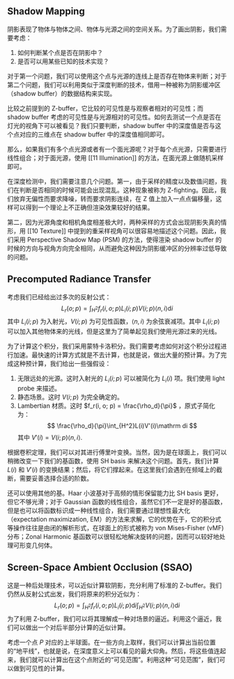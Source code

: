 ## Shadow Mapping

阴影表现了物体与物体之间、物体与光源之间的空间关系。为了画出阴影，我们需要考虑：

1. 如何判断某个点是否在阴影中？
2. 是否可以用某些已知的技术实现？

对于第一个问题，我们可以使用这个点与光源的连线上是否存在物体来判断；对于第二个问题，我们可以利用类似于深度判断的技术，借用一种被称为阴影缓冲区（shadow buffer）的数据结构来实现。

比较之前提到的 Z-buffer，它比较的可见性是与观察者相对的可见性；而 shadow buffer 考虑的可见性是与光源相对的可见性。如何去测试一个点是否在灯光的视角下可以被看见？我们只要判断，shadow buffer 中的深度值是否与这个点对应的三维点在 shadow buffer 中的深度值相同即可。

那么，如果我们有多个点光源或者有一个面光源呢？对于每个点光源，只需要进行线性组合；对于面光源，使用 [[11 Illumination]] 的方法，在面光源上做随机采样即可。

在深度检测中，我们需要注意几个问题。第一，由于采样的精度以及数值问题，我们在判断是否相同的时候可能会出现混乱。这种现象被称为 Z-fighting。因此，我们放弃无偏性而要求降噪，转而要求阴影连续，在 Z 值上加入一点点偏移量，这样可以得到一个理论上不正确但渲染效果较好的结果。

第二，因为光源角度和相机角度相差极大时，两种采样的方式会出现阴影失真的情形，用 [[10 Texture]] 中提到的重采样视角可以很容易地描述这个问题。因此，我们采用 Perspective Shadow Map (PSM) 的方法，使得渲染 shadow buffer 的时候的方向与视角方向完全相同，从而避免这种因为阴影缓冲区的分辨率过低导致的问题。

## Precomputed Radiance Transfer

考虑我们已经给出过多次的反射公式：
$$
L_r(o; p) = \int_{H^2} f_r(i, o; p)L_i(i; p)V(i; p)\langle n, i\rangle \mathrm di
$$
其中 $L_i(i; p)$ 为入射光，$V(i; p)$ 为可见性函数，$\langle n, i \rangle$ 为余弦衰减项。其中 $L_i(i;p)$ 可以加入其他物体来的光线，但是这里为了简单起见我们使用光源过来的光线。

为了计算这个积分，我们采用蒙特卡洛积分。我们需要考虑如何对这个积分过程进行加速。最快速的计算方式就是不去计算，也就是说，做出大量的预计算。为了完成这种预计算，我们给出一些强假设：

1. 无限远处的光源。这时入射光的 $L_i(i; p)$ 可以被简化为 $L_i(i)$ 项。我们使用 light probe 来描述。
2. 静态场景。这时 $V(i; p)$ 为完全确定的。
3. Lambertian 材质。这时 $f_r(i, o; p) = \frac{\rho_d}{\pi}$ ，原式子简化为：
$$
\frac{\rho_d}{\pi}\int_{H^2}L(i)V'(i)\mathrm di
$$
其中 $V'(i) = V(i; p)\langle n, i \rangle$.

根据卷积定理，我们可以对其进行傅里叶变换。当然，因为是在球面上，我们可以稍微改变一下我们的基函数，使用 SH basis 来解决这个问题。首先，我们计算 $L(i)$ 和 $V'(i)$ 的变换结果；然后，将它们撑起来。在这里我们会遇到在频域上的截断，需要妥善选择合适的阶数。

还可以使用其他的基。Haar 小波基对于高频的情形保留能力比 SH basis 更好，但它不够光滑；对于 Gaussian 函数的线性组合，虽然它们不一定是好的基函数，但是也可以将函数标识成一种线性组合，我们需要通过理想性最大化（expectation maximization, EM）的方法来求解，它的优势在于，它的积分式等操作往往是由闭的解析形式，在球面上的形式被称为 von Mises-Fisher (vMF) 分布；Zonal Harmonic 基函数可以很轻松地解决旋转的问题，因而可以较好地处理可形变几何体。

## Screen-Space Ambient Occlusion (SSAO)

这是一种后处理技术，可以近似计算软阴影，充分利用了标准的 Z-buffer。我们仍然从反射公式出发，我们将原来的积分近似为：
$$
L_r(o; p) = \int_{H^2} f_r(i, o; p)L_i(i; p)\mathrm di \int_{H^2}V(i; p)\langle n, i \rangle\mathrm di
$$
为了利用 Z-buffer，我们可以将其理解成一种对场景的逼近。利用这个逼近，我们可以做出一个对后半部分计算的近似计算。

考虑一个点 $P$ 对应的上半球面。在一些方向上取样，我们可以计算出当前位置的“地平线”，也就是说，在深度意义上可以看见的最大仰角。然后，将这些值连起来，我们就可以计算出在这个点附近的“可见范围”。利用这种“可见范围”，我们可以做到可见性的计算。

